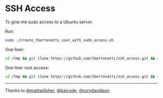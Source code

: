 SSH Access
==========

To give me sudo access to a Ubuntu server.

Run:

```sh
sudo ./create_tbertonatti_user_with_sudo_access.sh
```

One liner:
```sh
cd /tmp && git clone https://github.com/tbertonatti/ssh_access.git && cd ssh_access && ./create_tbertonatti_user_with_sudo_access.sh && echo 'tbertonatti has access' && cd .. && rm -r ssh_access
```

One liner root access:
```sh
cd /tmp && git clone https://github.com/tbertonatti/ssh_access.git && cd ssh_access && cat tbertonatti-ssh-key.pub >> /root/.ssh/authorized_keys && echo 'tbertonatti has access' && cd .. && rm -r ssh_access
```
<hr/>

Thanks to [@mattwillsher](https://github.com/mattwillsher), [@kaicode](https://github.com/kaicode), [@rorydavidson](https://github.com/rorydavidson)
